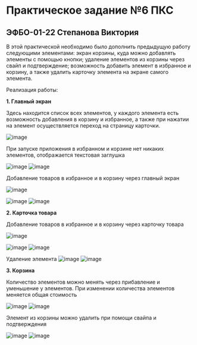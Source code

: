 # Практическое задание №6 ПКС
## ЭФБО-01-22 Степанова Виктория

В этой практической необходимо было дополнить предыдущую работу следующими элементами: экран корзины, куда можно добавлять элементы с помощью кнопки; удаление элементов из корзины через свайп и подтверждение; возможность добавить элемент в избранное и корзину, а также удалить карточку элемента на экране самого элемента.

Реализация работы:

**1. Главный экран**

Здесь находится список всех элементов, у каждого элемента есть возможность добавления в корзину и избранное, а также при нажатии на элемент осуществляется переход на страницу карточки. 

![image](https://github.com/user-attachments/assets/7ca4af26-aa06-4fa6-8c03-364b9cc4db8e)

При запуске приложения в избранном и корзине нет никаких элементов, отображается текстовая заглушка

![image](https://github.com/user-attachments/assets/227bfb96-8ff2-408f-9395-325632106ab4)
![image](https://github.com/user-attachments/assets/271e731f-826f-4983-aa0c-8aa3b1bbbaab)

Добавление товаров в избранное и в корзину через главный экран

![image](https://github.com/user-attachments/assets/97e9bacf-d09c-40e5-8d49-00b2a53c39e8)

![image](https://github.com/user-attachments/assets/9661fc24-2eaa-4e9c-960c-b485871bff51)
![image](https://github.com/user-attachments/assets/368d484b-b4ea-4c82-b8e3-eacbc9680766)

**2. Карточка товара**

Добавление товаров в избранное и в корзину через карточку товара

![image](https://github.com/user-attachments/assets/0fea5759-cde2-416c-b24d-8c05326db2a5)


![image](https://github.com/user-attachments/assets/dacef1f6-26de-4d1f-afac-ae7379f5ccc5)
![image](https://github.com/user-attachments/assets/f0fedc14-eb5b-4618-8f9a-069cb26cfb30)

Удаление элемента
![image](https://github.com/user-attachments/assets/3f912ddd-70c1-41aa-870f-8b259b726fec)
![image](https://github.com/user-attachments/assets/d78ac494-8d77-4e07-9edf-cb8f00d98c66)


**3. Корзина**

Количество элементов можно менять через прибавление и уменьшение у элементов. При изменении количества элементов меняется общая стоимость

![image](https://github.com/user-attachments/assets/bdaca9db-2990-4e2a-a2be-1d7a735a3117)
![image](https://github.com/user-attachments/assets/df480f64-eb29-41d8-8b1c-45a04770decf)

Элемент из корзины можно удалить при помощи свайпа и подтверждения

![image](https://github.com/user-attachments/assets/5c752655-c236-4f9b-aeab-f06a156eb547)
![image](https://github.com/user-attachments/assets/4360e240-8996-476d-bcbd-c976e437f616)









